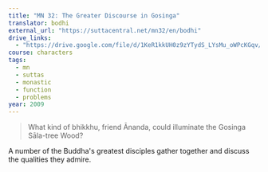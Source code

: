 ```yaml
---
title: "MN 32: The Greater Discourse in Gosinga"
translator: bodhi
external_url: "https://suttacentral.net/mn32/en/bodhi"
drive_links:
  - "https://drive.google.com/file/d/1KeR1kkUH0z9zYTydS_LYsMu_oWPcKGqv/view?usp=drivesdk"
course: characters
tags:
  - mn
  - suttas
  - monastic
  - function
  - problems
year: 2009
---
```


> What kind of bhikkhu, friend Ānanda, could illuminate the Gosinga Sāla-tree Wood?

A number of the Buddha's greatest disciples gather together and discuss the qualities they admire.
